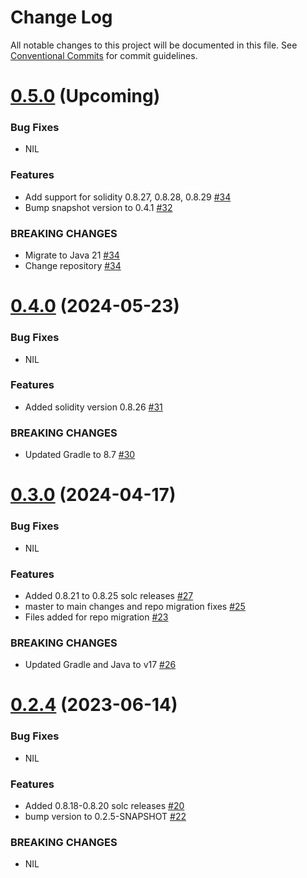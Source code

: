 # Change Log

All notable changes to this project will be documented in this file.
See [Conventional Commits](https://conventionalcommits.org) for commit guidelines.

# [0.5.0]() (Upcoming)

### Bug Fixes

* NIL

### Features

* Add support for solidity 0.8.27, 0.8.28, 0.8.29 [#34](https://github.com/hyperledger/web3j-sokt/pull/34)
* Bump snapshot version to 0.4.1 [#32](https://github.com/hyperledger/web3j-sokt/pull/32)

### BREAKING CHANGES

* Migrate to Java 21 [#34](https://github.com/hyperledger/web3j-sokt/pull/34)
* Change repository [#34](https://github.com/hyperledger/web3j-sokt/pull/34)

# [0.4.0](https://github.com/hyperledger/web3j-sokt/releases/tag/v0.4.0) (2024-05-23)

### Bug Fixes

* NIL

### Features

* Added solidity version 0.8.26 [#31](https://github.com/hyperledger/web3j-sokt/pull/31)

### BREAKING CHANGES

* Updated Gradle to 8.7 [#30](https://github.com/hyperledger/web3j-sokt/pull/30)

# [0.3.0](https://github.com/hyperledger/web3j-sokt/releases/tag/v0.3.0) (2024-04-17)

### Bug Fixes

* NIL

### Features

* Added 0.8.21 to 0.8.25 solc releases [#27](https://github.com/web3j/web3j-sokt/pull/27)
* master to main changes and repo migration fixes [#25](https://github.com/hyperledger/web3j-sokt/pull/25)
* Files added for repo migration [#23](https://github.com/hyperledger/web3j-sokt/pull/23)

### BREAKING CHANGES

* Updated Gradle and Java to v17 [#26](https://github.com/hyperledger/web3j-sokt/pull/26)

# [0.2.4](https://github.com/web3j/web3j-sokt/releases/tag/v0.2.4) (2023-06-14)

### Bug Fixes

* NIL

### Features

* Added 0.8.18-0.8.20 solc releases [#20](https://github.com/web3j/web3j-sokt/pull/20)
* bump version to 0.2.5-SNAPSHOT [#22](https://github.com/web3j/web3j-sokt/pull/22)

### BREAKING CHANGES

* NIL
